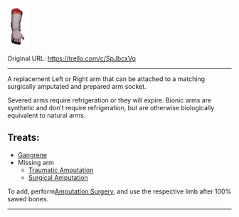 ![arm.png\|200](./Arm%20(Bionic%20_%20Severed)%20-%20Attachments/6804619b747b75437de0a3eb.png)

Original URL: https://trello.com/c/SpJbcxVq

---

A replacement Left or Right arm that can be attached to a matching surgically amputated and prepared arm socket.

Severed arms require refrigeration or they will expire.
Bionic arms are synthetic and don’t require refrigeration, but are otherwise biologically equivalent to natural arms.

## Treats:

- [Gangrene](../Extremities/Gangrene.md)
- Missing arm
  - [Traumatic Amputation](../Extremities/Traumatic%20Amputation.md)
  - [Surgical Amputation](../Extremities/Surgical%20Amputation.md)

To add, perform[Amputation Surgery](../Procedures/Amputation%20Surgery.md), and use the respective limb after 100% sawed bones.

---

